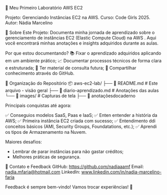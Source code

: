 🚀 Meu Primeiro Laboratório AWS EC2

Projeto: Gerenciando Instâncias EC2 na AWS.
Curso: Code Girls 2025. 
Autor: Nádia Marcelino

📝 Sobre Este Projeto: Documenta minha jornada de aprendizado sobre o gerenciamento de instâncias EC2 (Elastic Compute Cloud) na AWS . Aqui você encontrará minhas anotações e insights adquiridos durante as aulas.  

Por que estou documentando?
📚 Fixar o aprendizado adquiridos aplicando em um ambiente prático; 
📈 Documentar processos técnicos de forma clara e estruturada; 
🔄 Ter material de consulta futura;
🤝 Compartilhar conhecimento através do GitHub. 

📁 Organização do Repositório
📦 aws-ec2-lab/
├── 📄 README.md              # Este arquivo - visão geral
├── 📄 diario-aprendizado.md  # Anotações das aulas   
└── 📁 images/                # Capturas de tela
 ├── 📄 anotaçõesdocaderno

Principais conquistas até agora:
 
✅ Conseguios modelos SaaS, Paas e IaaS;
✅ Enten entender a história da AWS;
✅ Primeira instância EC2 criada com sucesso;
✅ Entendimento ddi conceitos básicos (AMI, Security Groups, Foundatations, etc.);
✅ Aprendi os tipos de Armazenamento na Nuvem.

Maiores desafios:

* Lembrar de parar instâncias para não gastar créditos;
* Melhores práticas de segurança.

🤝 Contato e Feedback
GitHub: https://github.com/nadiaaamf
Email: nadia.mfaria@hotmail.com
LinkedIn: www.linkedin.com/in/nadia-marcelino-faria 

Feedback é sempre bem-vindo! Vamos trocar experiências! 🚀
